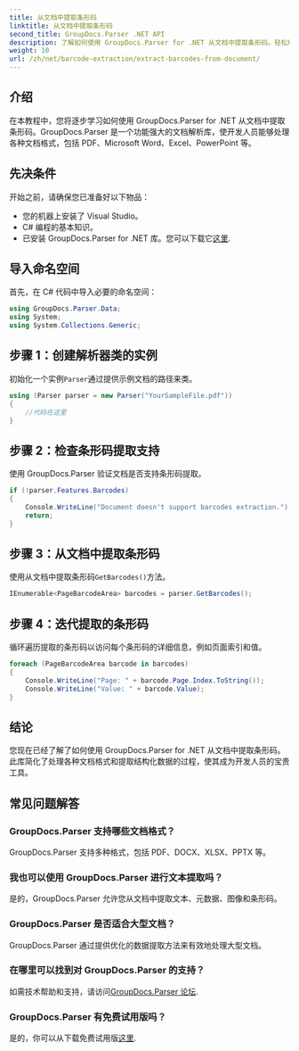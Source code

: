 ```yaml
---
title: 从文档中提取条形码
linktitle: 从文档中提取条形码
second_title: GroupDocs.Parser .NET API
description: 了解如何使用 GroupDocs.Parser for .NET 从文档中提取条形码。轻松增强您的文档处理能力。
weight: 10
url: /zh/net/barcode-extraction/extract-barcodes-from-document/
---
```

## 介绍
在本教程中，您将逐步学习如何使用 GroupDocs.Parser for .NET 从文档中提取条形码。GroupDocs.Parser 是一个功能强大的文档解析库，使开发人员能够处理各种文档格式，包括 PDF、Microsoft Word、Excel、PowerPoint 等。
## 先决条件
开始之前，请确保您已准备好以下物品：
- 您的机器上安装了 Visual Studio。
- C# 编程的基本知识。
- 已安装 GroupDocs.Parser for .NET 库。您可以下载它[这里](https://releases.groupdocs.com/parser/net/).

## 导入命名空间
首先，在 C# 代码中导入必要的命名空间：
```csharp
using GroupDocs.Parser.Data;
using System;
using System.Collections.Generic;
```
## 步骤 1：创建解析器类的实例
初始化一个实例`Parser`通过提供示例文档的路径来类。
```csharp
using (Parser parser = new Parser("YourSampleFile.pdf"))
{
    //代码在这里
}
```
## 步骤 2：检查条形码提取支持
使用 GroupDocs.Parser 验证文档是否支持条形码提取。
```csharp
if (!parser.Features.Barcodes)
{
    Console.WriteLine("Document doesn't support barcodes extraction.");
    return;
}
```
## 步骤 3：从文档中提取条形码
使用从文档中提取条形码`GetBarcodes()`方法。
```csharp
IEnumerable<PageBarcodeArea> barcodes = parser.GetBarcodes();
```
## 步骤 4：迭代提取的条形码
循环遍历提取的条形码以访问每个条形码的详细信息，例如页面索引和值。
```csharp
foreach (PageBarcodeArea barcode in barcodes)
{
    Console.WriteLine("Page: " + barcode.Page.Index.ToString());
    Console.WriteLine("Value: " + barcode.Value);
}
```

## 结论
您现在已经了解了如何使用 GroupDocs.Parser for .NET 从文档中提取条形码。此库简化了处理各种文档格式和提取结构化数据的过程，使其成为开发人员的宝贵工具。

## 常见问题解答
### GroupDocs.Parser 支持哪些文档格式？
GroupDocs.Parser 支持多种格式，包括 PDF、DOCX、XLSX、PPTX 等。
### 我也可以使用 GroupDocs.Parser 进行文本提取吗？
是的，GroupDocs.Parser 允许您从文档中提取文本、元数据、图像和条形码。
### GroupDocs.Parser 是否适合大型文档？
GroupDocs.Parser 通过提供优化的数据提取方法来有效地处理大型文档。
### 在哪里可以找到对 GroupDocs.Parser 的支持？
如需技术帮助和支持，请访问[GroupDocs.Parser 论坛](https://forum.groupdocs.com/c/parser/17).
### GroupDocs.Parser 有免费试用版吗？
是的，你可以从下载免费试用版[这里](https://releases.groupdocs.com/).